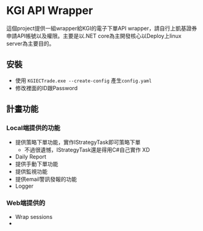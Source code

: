 # KGI API Wrapper

這個project提供一組wrapper給KGI的電子下單API wrapper，請自行上凱基證券申請API帳號以及權限。主要是以.NET core為主開發核心以Deploy上linux server為主要目的。

## 安裝

- 使用 `KGIECTrade.exe --create-config` 產生`config.yaml`
- 修改裡面的ID跟Password

## 計畫功能

### Local端提供的功能

- 提供策略下單功能，實作IStrategyTask即可策略下單
	- 不過很遺憾，IStrategyTask還是得用C#自己實作 XD
- Daily Report
- 提供手動下單功能
- 提供監視功能
- 提供email警訊發報的功能
- Logger

### Web端提供的

- Wrap sessions
- 

